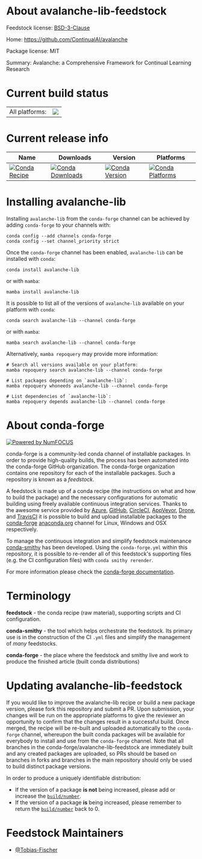 About avalanche-lib-feedstock
=============================

Feedstock license: [BSD-3-Clause](https://github.com/conda-forge/avalanche-lib-feedstock/blob/main/LICENSE.txt)

Home: https://github.com/ContinualAI/avalanche

Package license: MIT

Summary: Avalanche: a Comprehensive Framework for Continual Learning Research

Current build status
====================


<table><tr><td>All platforms:</td>
    <td>
      <a href="https://dev.azure.com/conda-forge/feedstock-builds/_build/latest?definitionId=16613&branchName=main">
        <img src="https://dev.azure.com/conda-forge/feedstock-builds/_apis/build/status/avalanche-lib-feedstock?branchName=main">
      </a>
    </td>
  </tr>
</table>

Current release info
====================

| Name | Downloads | Version | Platforms |
| --- | --- | --- | --- |
| [![Conda Recipe](https://img.shields.io/badge/recipe-avalanche--lib-green.svg)](https://anaconda.org/conda-forge/avalanche-lib) | [![Conda Downloads](https://img.shields.io/conda/dn/conda-forge/avalanche-lib.svg)](https://anaconda.org/conda-forge/avalanche-lib) | [![Conda Version](https://img.shields.io/conda/vn/conda-forge/avalanche-lib.svg)](https://anaconda.org/conda-forge/avalanche-lib) | [![Conda Platforms](https://img.shields.io/conda/pn/conda-forge/avalanche-lib.svg)](https://anaconda.org/conda-forge/avalanche-lib) |

Installing avalanche-lib
========================

Installing `avalanche-lib` from the `conda-forge` channel can be achieved by adding `conda-forge` to your channels with:

```
conda config --add channels conda-forge
conda config --set channel_priority strict
```

Once the `conda-forge` channel has been enabled, `avalanche-lib` can be installed with `conda`:

```
conda install avalanche-lib
```

or with `mamba`:

```
mamba install avalanche-lib
```

It is possible to list all of the versions of `avalanche-lib` available on your platform with `conda`:

```
conda search avalanche-lib --channel conda-forge
```

or with `mamba`:

```
mamba search avalanche-lib --channel conda-forge
```

Alternatively, `mamba repoquery` may provide more information:

```
# Search all versions available on your platform:
mamba repoquery search avalanche-lib --channel conda-forge

# List packages depending on `avalanche-lib`:
mamba repoquery whoneeds avalanche-lib --channel conda-forge

# List dependencies of `avalanche-lib`:
mamba repoquery depends avalanche-lib --channel conda-forge
```


About conda-forge
=================

[![Powered by
NumFOCUS](https://img.shields.io/badge/powered%20by-NumFOCUS-orange.svg?style=flat&colorA=E1523D&colorB=007D8A)](https://numfocus.org)

conda-forge is a community-led conda channel of installable packages.
In order to provide high-quality builds, the process has been automated into the
conda-forge GitHub organization. The conda-forge organization contains one repository
for each of the installable packages. Such a repository is known as a *feedstock*.

A feedstock is made up of a conda recipe (the instructions on what and how to build
the package) and the necessary configurations for automatic building using freely
available continuous integration services. Thanks to the awesome service provided by
[Azure](https://azure.microsoft.com/en-us/services/devops/), [GitHub](https://github.com/),
[CircleCI](https://circleci.com/), [AppVeyor](https://www.appveyor.com/),
[Drone](https://cloud.drone.io/welcome), and [TravisCI](https://travis-ci.com/)
it is possible to build and upload installable packages to the
[conda-forge](https://anaconda.org/conda-forge) [anaconda.org](https://anaconda.org/)
channel for Linux, Windows and OSX respectively.

To manage the continuous integration and simplify feedstock maintenance
[conda-smithy](https://github.com/conda-forge/conda-smithy) has been developed.
Using the ``conda-forge.yml`` within this repository, it is possible to re-render all of
this feedstock's supporting files (e.g. the CI configuration files) with ``conda smithy rerender``.

For more information please check the [conda-forge documentation](https://conda-forge.org/docs/).

Terminology
===========

**feedstock** - the conda recipe (raw material), supporting scripts and CI configuration.

**conda-smithy** - the tool which helps orchestrate the feedstock.
                   Its primary use is in the construction of the CI ``.yml`` files
                   and simplify the management of *many* feedstocks.

**conda-forge** - the place where the feedstock and smithy live and work to
                  produce the finished article (built conda distributions)


Updating avalanche-lib-feedstock
================================

If you would like to improve the avalanche-lib recipe or build a new
package version, please fork this repository and submit a PR. Upon submission,
your changes will be run on the appropriate platforms to give the reviewer an
opportunity to confirm that the changes result in a successful build. Once
merged, the recipe will be re-built and uploaded automatically to the
`conda-forge` channel, whereupon the built conda packages will be available for
everybody to install and use from the `conda-forge` channel.
Note that all branches in the conda-forge/avalanche-lib-feedstock are
immediately built and any created packages are uploaded, so PRs should be based
on branches in forks and branches in the main repository should only be used to
build distinct package versions.

In order to produce a uniquely identifiable distribution:
 * If the version of a package **is not** being increased, please add or increase
   the [``build/number``](https://docs.conda.io/projects/conda-build/en/latest/resources/define-metadata.html#build-number-and-string).
 * If the version of a package **is** being increased, please remember to return
   the [``build/number``](https://docs.conda.io/projects/conda-build/en/latest/resources/define-metadata.html#build-number-and-string)
   back to 0.

Feedstock Maintainers
=====================

* [@Tobias-Fischer](https://github.com/Tobias-Fischer/)

